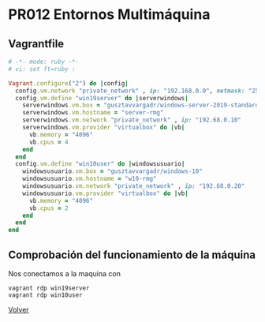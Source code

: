 # PR012 Entornos Multimáquina
## Vagrantfile

```ruby
# -*- mode: ruby -*-
# vi: set ft=ruby :

Vagrant.configure("2") do |config|
  config.vm.network "private_network" , ip: "192.168.0.0", netmask: "255.255.255.0"
  config.vm.define "win19server" do |serverwindows|
    serverwindows.vm.box = "gusztavvargadr/windows-server-2019-standard"
    serverwindows.vm.hostname = "server-rmg"
    serverwindows.vm.network "private_network" , ip: "192.68.0.10"
    serverwindows.vm.provider "virtualbox" do |vb|
      vb.memory = "4096"
      vb.cpus = 4
    end
  end
  config.vm.define "win10user" do |windowsusuario|
    windowsusuario.vm.box = "gusztavvargadr/windows-10"
    windowsusuario.vm.hostname = "w10-rmg"
    windowsusuario.vm.network "private_network" , ip: "192.68.0.20"
    windowsusuario.vm.provider "virtualbox" do |vb|
      vb.memory = "4096"
      vb.cpus = 2
    end
  end
end
```

## Comprobación del funcionamiento de la máquina
Nos conectamos a la maquina con
```
vagrant rdp win19server
vagrant rdp win10user
```

[Volver](../../index.md)
